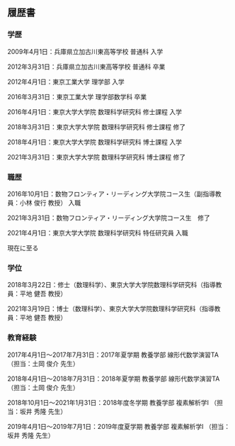 ## 履歴書


### 学歴

2009年4月1日：兵庫県立加古川東高等学校 普通科 入学

2012年3月31日：兵庫県立加古川東高等学校 普通科 卒業

2012年4月1日：東京工業大学 理学部 入学

2016年3月31日：東京工業大学 理学部数学科 卒業

2016年4月1日：東京大学大学院 数理科学研究科 修士課程 入学

2018年3月31日：東京大学大学院 数理科学研究科 修士課程 修了

2018年4月1日：東京大学大学院 数理科学研究科 博士課程 入学

2021年3月31日：東京大学大学院 数理科学研究科 博士課程 修了

### 職歴

2016年10月1日：数物フロンティア・リーディング大学院コース生（副指導教員：小林 俊行 教授） 入職

2021年3月31日：数物フロンティア・リーディング大学院コース生　修了

2021年4月1日：東京大学大学院 数理科学研究科 特任研究員 入職

現在に至る

### 学位

2018年3月22日：修士（数理科学）、東京大学大学院数理科学研究科（指導教員：平地 健吾 教授）

2021年3月19日：博士（数理科学）、東京大学大学院数理科学研究科（指導教員：平地 健吾 教授）


### 教育経験

2017年4月1日～2017年7月31日：2017年夏学期 教養学部 線形代数学演習TA （担当：土岡 俊介 先生）

2018年4月1日～2018年7月31日：2018年夏学期 教養学部 線形代数学演習TA （担当：土岡 俊介 先生）

2018年10月1日～2021年1月31日：2018年度冬学期 教養学部 複素解析学I （担当：坂井 秀隆 先生）

2019年4月1日～2019年7月1日：2019年度夏学期 教養学部 複素解析学I （担当：坂井 秀隆 先生）
